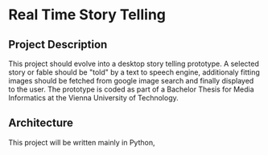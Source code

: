 Real Time Story Telling
=======================

Project Description
-------------------

This project should evolve into a desktop story telling prototype. A selected story or fable should 
be "told" by a text to speech engine, additionaly fitting images should be fetched from google image search and finally displayed to the user. The prototype is coded as part of a Bachelor Thesis for Media Informatics at the Vienna University of Technology.

Architecture
------------
This project will be written mainly in Python, 
